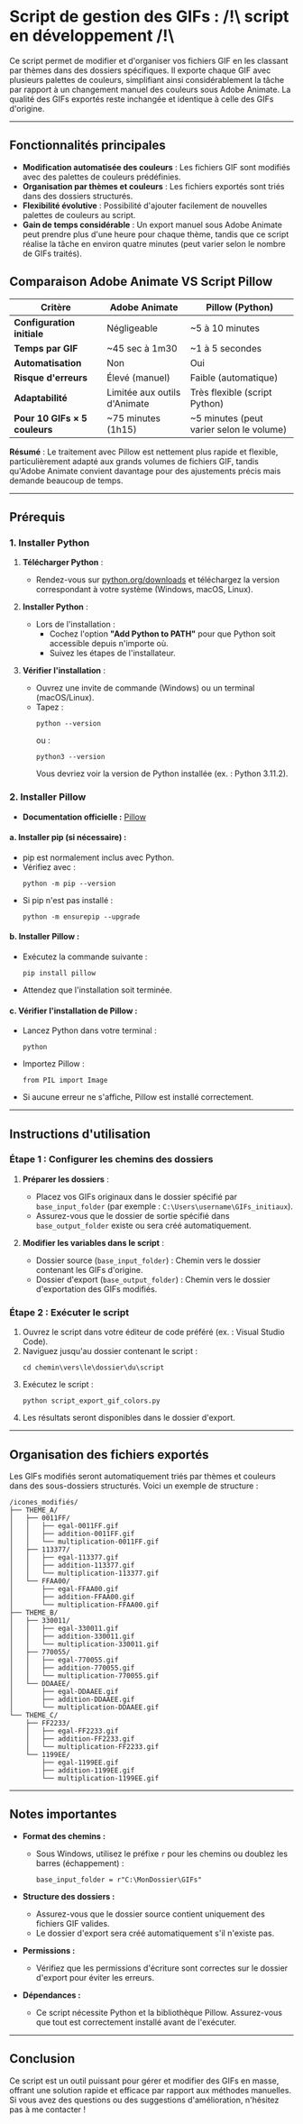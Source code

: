 # Script de gestion des GIFs : /!\ script en développement /!\

Ce script permet de modifier et d'organiser vos fichiers GIF en les classant par thèmes dans des dossiers spécifiques. Il exporte chaque GIF avec plusieurs palettes de couleurs, simplifiant ainsi considérablement la tâche par rapport à un changement manuel des couleurs sous Adobe Animate. La qualité des GIFs exportés reste inchangée et identique à celle des GIFs d'origine.

---

## Fonctionnalités principales
- **Modification automatisée des couleurs** : Les fichiers GIF sont modifiés avec des palettes de couleurs prédéfinies.
- **Organisation par thèmes et couleurs** : Les fichiers exportés sont triés dans des dossiers structurés.
- **Flexibilité évolutive** : Possibilité d'ajouter facilement de nouvelles palettes de couleurs au script.
- **Gain de temps considérable** : Un export manuel sous Adobe Animate peut prendre plus d'une heure pour chaque thème, tandis que ce script réalise la tâche en environ quatre minutes (peut varier selon le nombre de GIFs traités).

## Comparaison Adobe Animate VS Script Pillow

| Critère               | Adobe Animate               | Pillow (Python)         |
|-----------------------|-----------------------------|-------------------------|
| **Configuration initiale** | Négligeable                  | ~5 à 10 minutes         |
| **Temps par GIF**        | ~45 sec à 1m30              | ~1 à 5 secondes         |
| **Automatisation**       | Non                         | Oui                     |
| **Risque d'erreurs**     | Élevé (manuel)              | Faible (automatique)    |
| **Adaptabilité**         | Limitée aux outils d'Animate | Très flexible (script Python) |
| **Pour 10 GIFs × 5 couleurs** | ~75 minutes (1h15)          | ~5 minutes (peut varier selon le volume) |

**Résumé** : Le traitement avec Pillow est nettement plus rapide et flexible, particulièrement adapté aux grands volumes de fichiers GIF, tandis qu'Adobe Animate convient davantage pour des ajustements précis mais demande beaucoup de temps.

---

## Prérequis

### 1. Installer Python
1. **Télécharger Python** :
   - Rendez-vous sur [python.org/downloads](https://www.python.org/downloads/) et téléchargez la version correspondant à votre système (Windows, macOS, Linux).

2. **Installer Python** :
   - Lors de l'installation :
     - Cochez l'option **"Add Python to PATH"** pour que Python soit accessible depuis n'importe où.
     - Suivez les étapes de l'installateur.

3. **Vérifier l'installation** :
   - Ouvrez une invite de commande (Windows) ou un terminal (macOS/Linux).
   - Tapez :
     ```
     python --version
     ```
     ou :
     ```
     python3 --version
     ```
     Vous devriez voir la version de Python installée (ex. : Python 3.11.2).

### 2. Installer Pillow
- **Documentation officielle :** [Pillow](https://pillow.readthedocs.io/en/stable/)

#### a. Installer pip (si nécessaire) :
   - pip est normalement inclus avec Python.
   - Vérifiez avec :
     ```
     python -m pip --version
     ```
   - Si pip n'est pas installé :
     ```
     python -m ensurepip --upgrade
     ```

#### b. Installer Pillow :
   - Exécutez la commande suivante :
     ```
     pip install pillow
     ```
   - Attendez que l'installation soit terminée.

#### c. Vérifier l'installation de Pillow :
   - Lancez Python dans votre terminal :
     ```
     python
     ```
   - Importez Pillow :
     ```
     from PIL import Image
     ```
   - Si aucune erreur ne s'affiche, Pillow est installé correctement.

---

## Instructions d'utilisation

### Étape 1 : Configurer les chemins des dossiers
1. **Préparer les dossiers** :
   - Placez vos GIFs originaux dans le dossier spécifié par `base_input_folder` (par exemple : `C:\Users\username\GIFs_initiaux`).
   - Assurez-vous que le dossier de sortie spécifié dans `base_output_folder` existe ou sera créé automatiquement.

2. **Modifier les variables dans le script** :
   - Dossier source (`base_input_folder`) : Chemin vers le dossier contenant les GIFs d'origine.
   - Dossier d'export (`base_output_folder`) : Chemin vers le dossier d'exportation des GIFs modifiés.

### Étape 2 : Exécuter le script
1. Ouvrez le script dans votre éditeur de code préféré (ex. : Visual Studio Code).
2. Naviguez jusqu'au dossier contenant le script :
   ```
   cd chemin\vers\le\dossier\du\script
   ```
3. Exécutez le script :
   ```
   python script_export_gif_colors.py
   ```
4. Les résultats seront disponibles dans le dossier d'export.

---

## Organisation des fichiers exportés

Les GIFs modifiés seront automatiquement triés par thèmes et couleurs dans des sous-dossiers structurés. Voici un exemple de structure :

```
/icones_modifiés/
├── THEME_A/
│   ├── 0011FF/
│   │   ├── egal-0011FF.gif
│   │   ├── addition-0011FF.gif
│   │   └── multiplication-0011FF.gif
│   ├── 113377/
│   │   ├── egal-113377.gif
│   │   ├── addition-113377.gif
│   │   └── multiplication-113377.gif
│   └── FFAA00/
│       ├── egal-FFAA00.gif
│       ├── addition-FFAA00.gif
│       └── multiplication-FFAA00.gif
├── THEME_B/
│   ├── 330011/
│   │   ├── egal-330011.gif
│   │   ├── addition-330011.gif
│   │   └── multiplication-330011.gif
│   ├── 770055/
│   │   ├── egal-770055.gif
│   │   ├── addition-770055.gif
│   │   └── multiplication-770055.gif
│   └── DDAAEE/
│       ├── egal-DDAAEE.gif
│       ├── addition-DDAAEE.gif
│       └── multiplication-DDAAEE.gif
└── THEME_C/
    ├── FF2233/
    │   ├── egal-FF2233.gif
    │   ├── addition-FF2233.gif
    │   └── multiplication-FF2233.gif
    └── 1199EE/
        ├── egal-1199EE.gif
        ├── addition-1199EE.gif
        └── multiplication-1199EE.gif
```

---

## Notes importantes

- **Format des chemins :**
  - Sous Windows, utilisez le préfixe `r` pour les chemins ou doublez les barres (échappement) :
    ```
    base_input_folder = r"C:\MonDossier\GIFs"
    ```

- **Structure des dossiers :**
  - Assurez-vous que le dossier source contient uniquement des fichiers GIF valides.
  - Le dossier d'export sera créé automatiquement s'il n'existe pas.

- **Permissions :**
  - Vérifiez que les permissions d'écriture sont correctes sur le dossier d'export pour éviter les erreurs.

- **Dépendances :**
  - Ce script nécessite Python et la bibliothèque Pillow. Assurez-vous que tout est correctement installé avant de l'exécuter.

---

## Conclusion
Ce script est un outil puissant pour gérer et modifier des GIFs en masse, offrant une solution rapide et efficace par rapport aux méthodes manuelles. Si vous avez des questions ou des suggestions d'amélioration, n'hésitez pas à me contacter !
